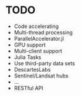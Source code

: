 # TODO
* Code accelerating
 * Multi-thread processing 
 * ParallelAccelerator.jl
 * GPU support
* Multi-client support
 * Julia Tasks
* Use third-party data sets
 * DescartesLabs
 * Sentinel/Landsat hubs
 * ...
* RESTful API